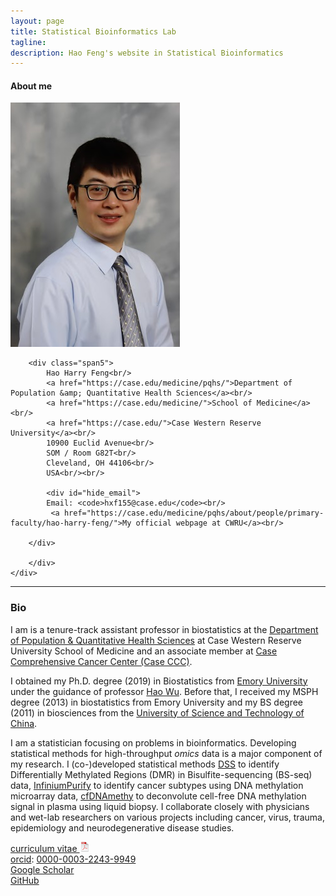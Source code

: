 ```yaml
---
layout: page
title: Statistical Bioinformatics Lab
tagline: 
description: Hao Feng's website in Statistical Bioinformatics
---
```



<div class="container">

<h4><a name="contact"></a>About me</h4>

  <div class="row-fluid">
     <div class="span2">
        <a href="./assets/pics/Feng.jpg">
            <img src="./assets/pics/Feng.jpg"
                  title="Harry Feng" alt="Harry Feng"/></a>
        	</div>

    

  
    
        <div class="span5">
            Hao Harry Feng<br/>
            <a href="https://case.edu/medicine/pqhs/">Department of Population &amp; Quantitative Health Sciences</a><br/>
            <a href="https://case.edu/medicine/">School of Medicine</a><br/>
            <a href="https://case.edu/">Case Western Reserve University</a><br/>
            10900 Euclid Avenue<br/>
            SOM / Room G82T<br/>
            Cleveland, OH 44106<br/>
            USA<br/><br/>

            <div id="hide_email">
            Email: <code>hxf155@case.edu</code><br/>
             <a href="https://case.edu/medicine/pqhs/about/people/primary-faculty/hao-harry-feng/">My official webpage at CWRU</a><br/>
      
        </div>
       
        </div>
    </div>
</div>

---


### Bio


I am is a tenure-track assistant professor in biostatistics at the 
[Department of Population &amp; Quantitative Health Sciences](https://case.edu/medicine/pqhs/)
at Case Western Reserve University School of Medicine and an associate member at [Case Comprehensive Cancer Center (Case CCC)](https://case.edu/cancer/).

I obtained my Ph.D. degree (2019) in Biostatistics from [Emory University](https://www.sph.emory.edu/departments/bios/index.html) under the guidance of
professor [Hao Wu](http://www.haowulab.org/). Before that, I received my MSPH degree (2013) in biostatistics from Emory University and my BS degree (2011)
in biosciences from the [University of Science and Technology of China](https://en.ustc.edu.cn/). 


I am a statistician focusing on problems in bioinformatics. Developing statistical methods for high-throughput _omics_ data is a major component of my research. I (co-)developed statistical methods [DSS](http://bioconductor.org/packages/release/bioc/html/DSS.html) to 
identify Differentially Methylated Regions (DMR) in Bisulfite-sequencing (BS-seq) data,
[InfiniumPurify](https://cran.rstudio.com/web/packages/InfiniumPurify/index.html) to identify cancer subtypes using DNA methylation microarray data, [cfDNAmethy](https://github.com/haoharryfeng/cfDNAmethy) to deconvolute cell-free DNA methylation signal in plasma using liquid biopsy. I collaborate closely with physicians and wet-lab researchers on various 
projects including cancer, virus, trauma, epidemiology and neurodegenerative disease studies. 

[curriculum vitae ![CV as pdf](./assets/pics/pdf-icon.png)](Feng_cv.pdf)<br/>
[orcid](https://orcid.org): [0000-0003-2243-9949](https://orcid.org/0000-0003-2243-9949)<br/>
[Google Scholar](https://scholar.google.com/citations?user=YGFvJjwAAAAJ&hl=en)<br/>
[GitHub](https://github.com/haoharryfeng)<br/>
      




